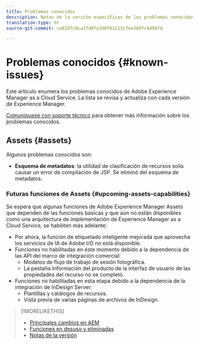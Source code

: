 ```yaml
---
title: Problemas conocidos
description: Notas de la versión específicas de los problemas conocidos con Adobe Experience Manager as a Cloud Service.
translation-type: ht
source-git-commit: ce82d7c9ca1fd8fe3d6f61213cfee360fc6496fd

---
```



# Problemas conocidos {#known-issues}

Este artículo enumera los problemas conocidos de Adobe Experience Manager as a Cloud Service. La lista se revisa y actualiza con cada versión de Experience Manager.

[Comuníquese con soporte técnico](https://helpx.adobe.com/support/experience-manager.html) para obtener más información sobre los problemas conocidos.

<!-- 
## Platform {#platform}

## Sites {#sites}
-->

## Assets {#assets}

<!-- Jira label: assets-cloud-known-issues -->

Algunos problemas conocidos son:

* **Esquema de metadatos**: la utilidad de clasificación de recursos solía causar un error de compilación de JSP. Se eliminó del esquema de metadatos. <!-- CQ-4282865, CQ-4284633 -->

### Futuras funciones de Assets {#upcoming-assets-capabilities}

Se espera que algunas funciones de Adobe Experience Manager Assets que dependen de las funciones básicas y que aún no están disponibles como una arquitectura de implementación de Experience Manager as a Cloud Service, se habiliten más adelante:

* Por ahora, la función de etiquetado inteligente mejorada que aprovecha los servicios de IA de Adobe I/O no está disponible.
* Funciones no habilitadas en este momento debido a la dependencia de las API del marco de integración comercial:
   * Modelos de flujo de trabajo de sesión fotográfica.
   * La pestaña Información del producto de la interfaz de usuario de las propiedades del recurso no se completó.
* Funciones no habilitadas en esta etapa debido a la dependencia de la integración de InDesign Server:
   * Plantillas y catálogos de recursos.
   * Vista previa de varias páginas de archivos de InDesign.

>[!MORELIKETHIS]
>
>* [Principales cambios en AEM](aem-cloud-changes.md)
>* [Funciones en desuso y eliminadas](deprecated-removed-features.md)
>* [Notas de la versión](home.md)

